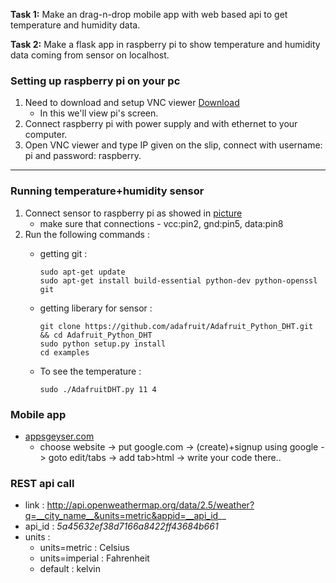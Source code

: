 **Task 1:** Make an drag-n-drop mobile app with web based api to get temperature and humidity data.

**Task 2:** Make a flask app in raspberry pi to show temperature and humidity data coming from sensor on localhost.

### Setting up raspberry pi on your pc

1. Need to download and setup VNC viewer [Download](https://www.realvnc.com/download/file/viewer.files/VNC-Viewer-6.19.325-Windows.exe)
    - In this we'll view pi's screen.
2. Connect raspberry pi with power supply and with ethernet to your computer.
3. Open VNC viewer and type IP given on the slip, connect with username: pi and password: raspberry.

---

### Running temperature+humidity sensor

1. Connect sensor to raspberry pi as showed in [picture](http://www.circuitbasics.com/wp-content/uploads/2015/12/How-to-Setup-the-DHT11-on-the-Raspberry-Pi-Three-pin-DHT11-Wiring-Diagram.png)
    - make sure that connections - vcc:pin2, gnd:pin5, data:pin8
2. Run the following commands :
    - getting git :
          
          sudo apt-get update
          sudo apt-get install build-essential python-dev python-openssl git
    - getting liberary for sensor :
          
          git clone https://github.com/adafruit/Adafruit_Python_DHT.git && cd Adafruit_Python_DHT
          sudo python setup.py install
          cd examples
    - To see the temperature :
          
          sudo ./AdafruitDHT.py 11 4       
 
 ### Mobile app
 
 * [appsgeyser.com](https://www.appsgeyser.com/create/start/)
    - choose website -> put google.com -> (create)+signup using google -> goto edit/tabs -> add tab>html -> write your code there..

### REST api call

* link : http://api.openweathermap.org/data/2.5/weather?q=__city_name__&units=metric&appid=__api_id__
* api_id : *5a45632ef38d7166a8422ff43684b661*
* units :
    - units=metric : Celsius
    - units=imperial : Fahrenheit
    - default : kelvin
